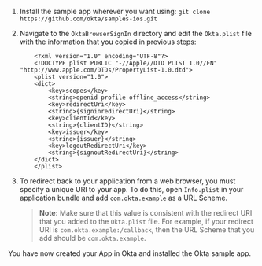 1. Install the sample app wherever you want using: `git clone https://github.com/okta/samples-ios.git`
2. Navigate to the `OktaBrowserSignIn` directory and edit the `Okta.plist` file with the information that you copied in previous steps:

    ```
        <?xml version="1.0" encoding="UTF-8"?>
        <!DOCTYPE plist PUBLIC "-//Apple//DTD PLIST 1.0//EN" "http://www.apple.com/DTDs/PropertyList-1.0.dtd">
        <plist version="1.0">
        <dict>
            <key>scopes</key>
            <string>openid profile offline_access</string>
            <key>redirectUri</key>
            <string>{signinredirectUri}</string>
            <key>clientId</key>
            <string>{clientID}</string>
            <key>issuer</key>
            <string>{issuer}</string>
            <key>logoutRedirectUri</key>
            <string>{signoutRedirectUri}</string>
        </dict>
        </plist>
    ```

3. To redirect back to your application from a web browser, you must specify a unique URI to your app. To do this, open `Info.plist` in your application bundle and add `com.okta.example` as a URL Scheme.

    > **Note:** Make sure that this value is consistent with the redirect URI that you added to the `Okta.plist` file. For example, if your redirect URI is `com.okta.example:/callback`, then the URL Scheme that you add should be `com.okta.example`.

You have now created your App in Okta and installed the Okta <StackSelector snippet="applang" noSelector inline /> sample app.